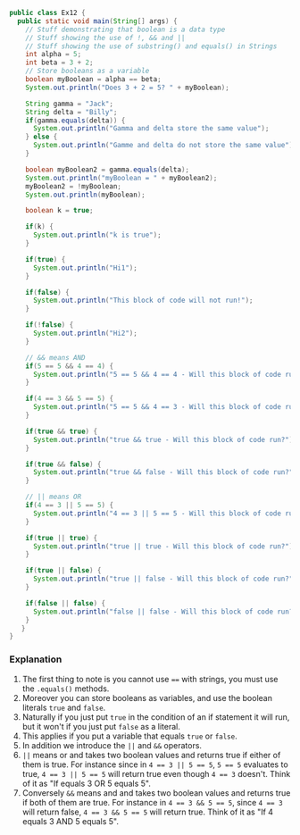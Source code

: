 ```java
public class Ex12 {
  public static void main(String[] args) {
    // Stuff demonstrating that boolean is a data type
    // Stuff showing the use of !, && and ||
    // Stuff showing the use of substring() and equals() in Strings
    int alpha = 5;
    int beta = 3 + 2;
    // Store booleans as a variable
    boolean myBoolean = alpha == beta;
    System.out.println("Does 3 + 2 = 5? " + myBoolean);

    String gamma = "Jack";
    String delta = "Billy";
    if(gamma.equals(delta)) {
      System.out.println("Gamma and delta store the same value");
    } else {
      System.out.println("Gamme and delta do not store the same value");
    }

    boolean myBoolean2 = gamma.equals(delta);
    System.out.println("myBoolean = " + myBoolean2);
    myBoolean2 = !myBoolean;
    System.out.println(myBoolean);

    boolean k = true;

    if(k) {
      System.out.println("k is true");
    }

    if(true) {
      System.out.println("Hi1");
    }

    if(false) {
      System.out.println("This block of code will not run!");
    }

    if(!false) {
      System.out.println("Hi2");
    }

    // && means AND
    if(5 == 5 && 4 == 4) {
      System.out.println("5 == 5 && 4 == 4 - Will this block of code run?");
    }

    if(4 == 3 && 5 == 5) {
      System.out.println("5 == 5 && 4 == 3 - Will this block of code run?");
    }

    if(true && true) {
      System.out.println("true && true - Will this block of code run?");
    }

    if(true && false) {
      System.out.println("true && false - Will this block of code run?");
    }

    // || means OR
    if(4 == 3 || 5 == 5) {
      System.out.println("4 == 3 || 5 == 5 - Will this block of code run?");
    }

    if(true || true) {
      System.out.println("true || true - Will this block of code run?");
    }

    if(true || false) {
      System.out.println("true || false - Will this block of code run?");
    }

    if(false || false) {
      System.out.println("false || false - Will this block of code run?");
    }
   }
}
```

### Explanation
1. The first thing to note is you cannot use `==` with strings, you must use the `.equals()` methods.
2. Moreover you can store booleans as variables, and use the boolean literals `true` and `false`.
3. Naturally if you just put `true` in the condition of an if statement it will run, but it won't if you just put `false` as a literal.
4. This applies if you put a variable that equals `true` or `false`.
5. In addition we introduce the `||` and `&&` operators.
6. `||` means or and takes two boolean values and returns true if either of them is true. For instance since in `4 == 3 || 5 == 5`, `5 == 5` evaluates to true, `4 == 3 || 5 == 5` will return true even though `4 == 3` doesn't. Think of it as "If equals 3 OR 5 equals 5".
7. Conversely `&&` means and and takes two boolean values and returns true if both of them are true. For instance in `4 == 3 && 5 == 5`, since `4 == 3` will return false, `4 == 3 && 5 == 5` will return true. Think of it as "If 4 equals 3 AND 5 equals 5". 
